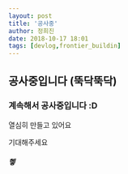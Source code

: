 ```yaml
---
layout: post
title: '공사중'
author: 정희진
date: 2018-10-17 18:01
tags: [devlog,frontier_buildin]
---
```


## 공사중입니다 (뚝닥뚝닥)

### 계속해서 공사중입니다 :D

열심히 만들고 있어요

기대해주세요 

##### 헿